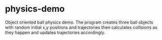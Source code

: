 # physics-demo
Object oriented ball physics demo. The program creates three ball objects with random initial x,y positions and trajectories then calculates collisions as they happen and updates trajectories accordingly.
